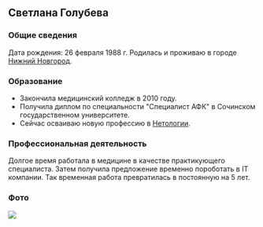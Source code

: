 ## Светлана Голубева

### Общие сведения

Дата рождения: 26 февраля 1988 г.
Родилась и проживаю в городе [Нижний Новгород](https://ru.wikipedia.org/wiki/Нижний_Новгород).

### Образование

* Закончила медицинский колледж в 2010 году.
* Получила диплом по специальности "Специалист АФК" в Сочинском государственном университете. 
* Сейчас осваиваю новую профессию в [Нетологии](https://netology.ru/).

### Профессиональная деятельность

Долгое время работала в медицине в качестве практикующего специалиста. Затем получила предложение временно пороботать в IT компании. Так временная работа превратилась в постоянную на 5 лет. 

### Фото

![](photo-sg-2.jpg)
